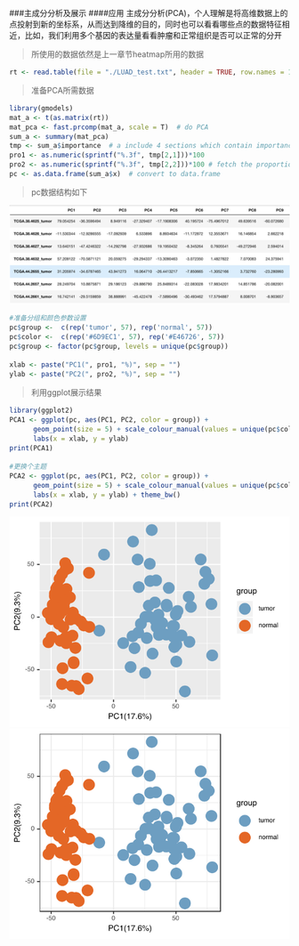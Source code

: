 ###主成分分析及展示
####应用
主成分分析(PCA)，个人理解是将高维数据上的点投射到新的坐标系，从而达到降维的目的，同时也可以看看哪些点的数据特征相近，比如，我们利用多个基因的表达量看看肿瘤和正常组织是否可以正常的分开

>所使用的数据依然是上一章节heatmap所用的数据

```R
rt <- read.table(file = "./LUAD_test.txt", header = TRUE, row.names = 1, stringsAsFactors = FALSE)
```

>准备PCA所需数据

```R
library(gmodels)
mat_a <- t(as.matrix(rt))
mat_pca <- fast.prcomp(mat_a, scale = T)  # do PCA
sum_a <- summary(mat_pca)
tmp <- sum_a$importance  # a include 4 sections which contain importance
pro1 <- as.numeric(sprintf("%.3f", tmp[2,1]))*100
pro2 <- as.numeric(sprintf("%.3f", tmp[2,2]))*100 # fetch the proportion of PC1 and PC2
pc <- as.data.frame(sum_a$x)  # convert to data.frame
```

>pc数据结构如下

![data format](/images/part7/data_format1.png)


```R
#准备分组和颜色参数设置
pc$group <-  c(rep('tumor', 57), rep('normal', 57))
pc$color <-  c(rep('#6D9EC1', 57), rep('#E46726', 57)) 
pc$group <- factor(pc$group, levels = unique(pc$group))

xlab <- paste("PC1(", pro1, "%)", sep = "")
ylab <- paste("PC2(", pro2, "%)", sep = "")
```

>利用ggplot展示结果

```R
library(ggplot2)
PCA1 <- ggplot(pc, aes(PC1, PC2, color = group)) +
      geom_point(size = 5) + scale_colour_manual(values = unique(pc$color)) +
      labs(x = xlab, y = ylab)
print(PCA1)

#更换个主题
PCA2 <- ggplot(pc, aes(PC1, PC2, color = group)) +
      geom_point(size = 5) + scale_colour_manual(values = unique(pc$color)) +
      labs(x = xlab, y = ylab) + theme_bw()
print(PCA2)
```

![PCA1](/images/part7/PCA1.svg)![PCA2](/images/part7/PCA2.svg)
